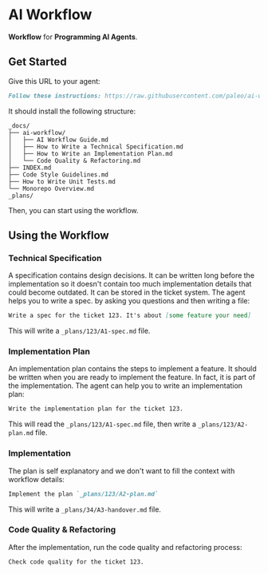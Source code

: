 # AI Workflow

**Workflow** for **Programming AI Agents**.

## Get Started

Give this URL to your agent:

```markdown
Follow these instructions: https://raw.githubusercontent.com/paleo/ai-workflow/refs/heads/main/bootstrap.md
```

It should install the following structure:

```text
_docs/
├── ai-workflow/
│   ├── AI Workflow Guide.md
│   ├── How to Write a Technical Specification.md
│   ├── How to Write an Implementation Plan.md
│   └── Code Quality & Refactoring.md
├── INDEX.md
├── Code Style Guidelines.md
├── How to Write Unit Tests.md
└── Monorepo Overview.md
_plans/
```

Then, you can start using the workflow.

## Using the Workflow

### Technical Specification

A specification contains design decisions. It can be written long before the implementation so it doesn't contain too much implementation details that could become outdated. It can be stored in the ticket system. The agent helps you to write a spec. by asking you questions and then writing a file:

```markdown
Write a spec for the ticket 123. It's about [some feature your need]
```

This will write a `_plans/123/A1-spec.md` file.

### Implementation Plan

An implementation plan contains the steps to implement a feature. It should be written when you are ready to implement the feature. In fact, it is part of the implementation. The agent can help you to write an implementation plan:

```markdown
Write the implementation plan for the ticket 123.
```

This will read the `_plans/123/A1-spec.md` file, then write a `_plans/123/A2-plan.md` file.

### Implementation

The plan is self explanatory and we don't want to fill the context with workflow details:

```markdown
Implement the plan `_plans/123/A2-plan.md`
```

This will write a `_plans/34/A3-handover.md` file.

### Code Quality & Refactoring

After the implementation, run the code quality and refactoring process:

```markdown
Check code quality for the ticket 123.
```
